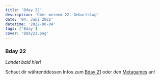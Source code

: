 ```yaml
---
title: 'Bday 22'
description: 'Über meinem 22. Geburtstag'
date: '04. Juni 2022'
datetime: '2022-06-04'
tags: ['Bday']
cover: 'Bday22.png'
---
```


### Bday 22

_Landet bald hier!_

Schaut dir währenddessen Infos zum [Bday 21](bday21) oder den [Metagames](t/Meta) an!
